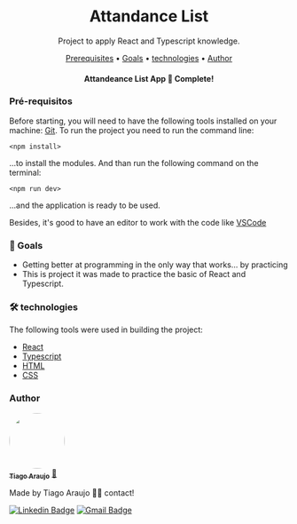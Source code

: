 <h1 align="center">Attandance List</h1>
<p align="center">Project to apply React and Typescript knowledge.</p>

<p align="center">
 <a href="#pre-requisitos">Prerequisites</a> •
 <a href="#objetivo">Goals</a> •
 <a href="#tecnologias">technologies</a> • 
 <a href="#autor">Author</a>
</p>
<h4 align="center"> 
    Attandeance List App 🚀 Complete!
</h4>

<h3 id="pre-requisitos">Pré-requisitos</h3>

Before starting, you will need to have the following tools installed on your machine:
[Git](https://git-scm.com). 
To run the project you need to run the command line:

<code>&lt;npm install&gt;</code> 

...to install the modules.
And than run the following command on the terminal:

<code>&lt;npm run dev&gt;</code> 

...and the application is ready to be used.

Besides, it's good to have an editor to work with the code like [VSCode](https://code.visualstudio.com/)

<h3 id="objetivo">🎯 Goals</h3>

- Getting better at programming in the only way that works... by practicing
- This is project it was made to practice the basic of React and Typescript. 
  
<h3 id="tecnologias">🛠 technologies</h3>

The following tools were used in building the project:

- [React](https://pt-br.reactjs.org/)
- [Typescript](https://www.typescriptlang.org/)
- [HTML](https://developer.mozilla.org/pt-BR/docs/Web/HTML)
- [CSS](https://developer.mozilla.org/pt-BR/docs/Web/CSS)

<h3 id="autor">Author</h3>


<a href="https://www.linkedin.com/in/tiago-muniz-de-araujo-2b5b8a89/">
 <img style="border-radius: 50%;" src="https://avatars.githubusercontent.com/u/102497603?s=400&u=36ca4d7e208862291ff6e3cdbdfb76d5a4d2b0fc&v=4" width="100px;" alt=""/>
 <br />
 <sub><b>Tiago Araujo</b></sub></a> <a href="https://app.rocketseat.com.br/me/tiago-muniz-de-araujo-01020" title="Rocketseat">🚀</a>


Made by Tiago Araujo 👋🏽 contact!

[![Linkedin Badge](https://img.shields.io/badge/-Tiago-blue?style=flat-square&logo=Linkedin&logoColor=white&link=https://www.linkedin.com/in/tiago-muniz-de-araujo-2b5b8a89/)](https://www.linkedin.com/in/tiago-muniz-de-araujo-2b5b8a89/) 
[![Gmail Badge](https://img.shields.io/badge/-tiagomuniz130@gmail.com-c14438?style=flat-square&logo=Gmail&logoColor=white&link=mailto:tiagomuniz130@gmail.com)](mailto:tiagomuniz130@gmail.com)